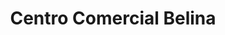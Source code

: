 ---
title: "Centro Comercial Belina"
url: /rio-segundo/centro-comercial-belina/
shop: centro comercial
---